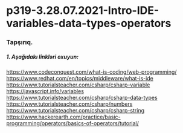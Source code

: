# p319-3.28.07.2021-Intro-IDE-variables-data-types-operators



### Tapşırıq.



##### 1. Aşağıdakı linkləri oxuyun:
https://www.codeconquest.com/what-is-coding/web-programming/<br />
https://www.redhat.com/en/topics/middleware/what-is-ide<br />
https://www.tutorialsteacher.com/csharp/csharp-variable<br />
https://javascript.info/variables<br />
https://www.tutorialsteacher.com/csharp/csharp-data-types<br />
https://www.tutorialsteacher.com/csharp/numbers<br />
https://www.tutorialsteacher.com/csharp/csharp-string<br />
https://www.hackerearth.com/practice/basic-programming/operators/basics-of-operators/tutorial/<br />
